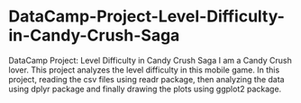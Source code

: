 # DataCamp-Project-Level-Difficulty-in-Candy-Crush-Saga
DataCamp Project: Level Difficulty in Candy Crush Saga
I am a Candy Crush lover. This project analyzes the level difficulty in this mobile game. In this project, reading the csv files using readr package, then analyzing the data using dplyr package and finally drawing the plots using ggplot2 package.
